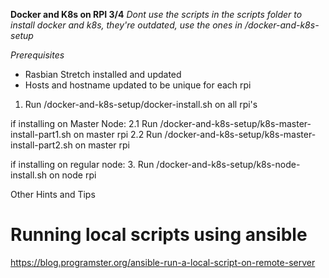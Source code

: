 **Docker and K8s on RPI 3/4**
_Dont use the scripts in the scripts folder to install docker and k8s, they're outdated, use the ones in /docker-and-k8s-setup_

*Prerequisites*
- Rasbian Stretch installed and updated
- Hosts and hostname updated to be unique for each rpi

1. Run /docker-and-k8s-setup/docker-install.sh on all rpi's

if installing on Master Node:
  2.1 Run /docker-and-k8s-setup/k8s-master-install-part1.sh on master rpi
  2.2 Run /docker-and-k8s-setup/k8s-master-install-part2.sh on master rpi

if installing on regular node:
  3. Run /docker-and-k8s-setup/k8s-node-install.sh on node rpi
  
  
Other Hints and Tips
# Running local scripts using ansible
https://blog.programster.org/ansible-run-a-local-script-on-remote-server
